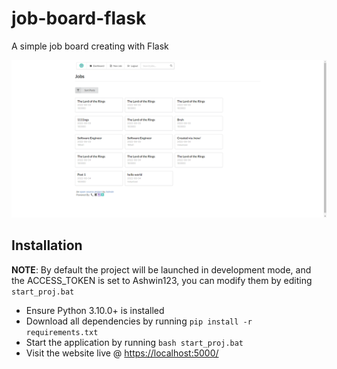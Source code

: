 # job-board-flask
 A simple job board creating with Flask

<p align=center>
<img src="preview.png" width=800>
</p>

## Installation
**NOTE**: By default the project will be launched in development mode, and the ACCESS_TOKEN is set to Ashwin123, you can modify them by editing `start_proj.bat`
- Ensure Python 3.10.0+ is installed
- Download all dependencies by running `pip install -r requirements.txt`
- Start the application by running `bash start_proj.bat`
- Visit the website live @ [https://localhost:5000/](https://localhost:5000/)